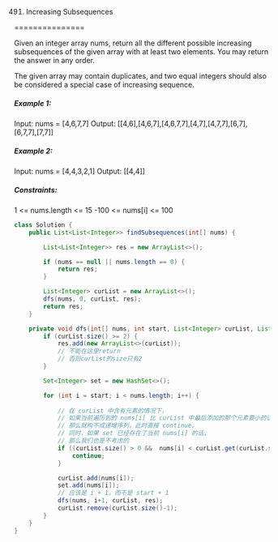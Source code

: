 491. Increasing Subsequences

===============

Given an integer array nums, return all the different possible increasing subsequences of the given array with at least two elements. You may return the answer in any order.

The given array may contain duplicates, and two equal integers should also be considered a special case of increasing sequence.

##### Example 1:

Input: nums = [4,6,7,7]
Output: [[4,6],[4,6,7],[4,6,7,7],[4,7],[4,7,7],[6,7],[6,7,7],[7,7]]

##### Example 2:

Input: nums = [4,4,3,2,1]
Output: [[4,4]]

##### Constraints:

1 <= nums.length <= 15
-100 <= nums[i] <= 100

```java
class Solution {
    public List<List<Integer>> findSubsequences(int[] nums) {

        List<List<Integer>> res = new ArrayList<>();

        if (nums == null || nums.length == 0) {
            return res;
        }

        List<Integer> curList = new ArrayList<>();
        dfs(nums, 0, curList, res);
        return res;
    }

    private void dfs(int[] nums, int start, List<Integer> curList, List<List<Integer>> res) {
        if (curList.size() >= 2) {
            res.add(new ArrayList<>(curList));
            // 不能在这里return
            // 否则curList的size只有2 
        }

        Set<Integer> set = new HashSet<>();

        for (int i = start; i < nums.length; i++) {
            
            // 在 curList 中含有元素的情况下，
            // 如果当前遍历到的 nums[i] 比 curList 中最后添加的那个元素要小的话，
            // 那么就构不成递增序列，此时直接 continue。
            // 同时，如果 set 已经存在了当前 nums[i] 的话，
            // 那么我们也是不考虑的
            if ((curList.size() > 0 &&  nums[i] < curList.get(curList.size()-1)) || set.contains(nums[i])) {
                continue;
            }

            curList.add(nums[i]);
            set.add(nums[i]);
            // 应该是 i + 1，而不是 start + 1
            dfs(nums, i+1, curList, res);
            curList.remove(curList.size()-1);
        }
    }
}
```


